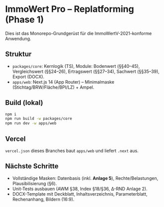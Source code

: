 # ImmoWert Pro – Replatforming (Phase 1)

Dies ist das Monorepo-Grundgerüst für die ImmoWertV-2021-konforme Anwendung.

## Struktur
- `packages/core`: Kernlogik (TS), Module: Bodenwert (§§40–45), Vergleichswert (§§24–26), Ertragswert (§§27–34), Sachwert (§§35–39), Export (DOCX).
- `apps/web`: Next.js 14 (App Router) – Minimalmaske (Stichtag/BRW/Fläche/BPI/LZ) + Ampel.

## Build (lokal)
```bash
npm i
npm run build -w packages/core
npm run dev -w apps/web
```

## Vercel
`vercel.json` dieses Branches baut `apps/web` und liefert `.next` aus.

## Nächste Schritte
- Vollständige Masken: Datenbasis (inkl. **Anlage 5**), Rechte/Belastungen, Plausibilisierung (§6).
- Unit-Tests ausbauen (AWM §38, Index §18/§36, Δ-RND Anlage 2).
- DOCX-Template mit Deckblatt, Inhaltsverzeichnis, Parameterblatt, Rechenanhang, Bildern (16:9).
